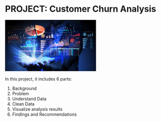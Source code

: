 # PROJECT: Customer Churn Analysis 
![cus-1](https://github.com/sichensong-99/Analysis-Projects/blob/master/Pics/cus-1.jpg)

In this project, it includes 6 parts: 
1. Background
2. Problem
3. Understand Data
4. Clean Data
5. Visualize analysis results
6. Findings and Recommendations

